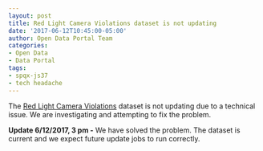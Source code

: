 ```yaml
---
layout: post
title: Red Light Camera Violations dataset is not updating
date: '2017-06-12T10:45:00-05:00'
author: Open Data Portal Team
categories:
- Open Data
- Data Portal
tags:
- spqx-js37
- tech headache
---
```

The [Red Light Camera Violations](https://data.cityofchicago.org/d/spqx-js37) dataset is not updating due to a technical issue. We are investigating and attempting to fix the problem.

**Update 6/12/2017, 3 pm -** We have solved the problem. The dataset is current and we expect future update jobs to run correctly.
